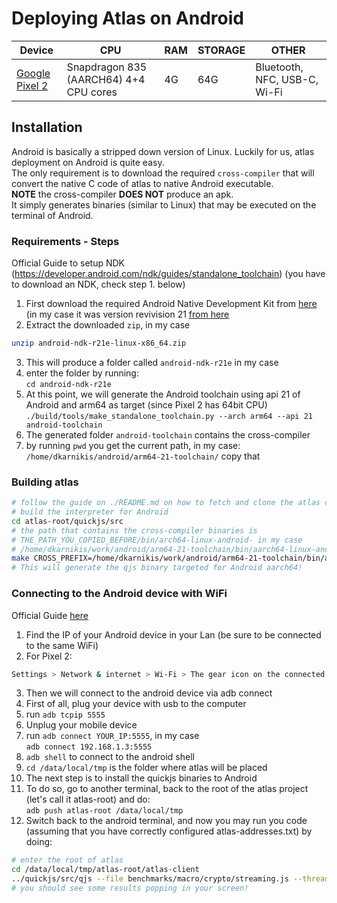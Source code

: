 # Deploying Atlas on Android

| Device                      	| CPU                                                  	| RAM  	| STORAGE 	| OTHER 	|
|-----------------------------	|------------------------------------------------------	|------	|---------	|-------	|
| [Google Pixel 2](https://thepihut.com/products/raspberry-pi-zero-wh-starter-kit) 	| Snapdragon 835 (AARCH64) 4+4 CPU cores 	| 4G	| 64G     	|Bluetooth, NFC, USB-C, Wi-Fi|

## Installation
Android is basically a stripped down version of Linux. Luckily for us, atlas deployment on Android is quite easy.  
The only requirement is to download the required `cross-compiler` that will convert the native C code of atlas to native Android executable.  
**NOTE** the cross-compiler **DOES NOT** produce an apk.  
It simply generates binaries (similar to Linux) that may be executed on the terminal of Android. 

### Requirements - Steps
Official Guide to setup NDK (https://developer.android.com/ndk/guides/standalone_toolchain)
(you have to download an NDK, check step 1. below)

1. First download the required Android Native Development Kit from [here](https://developer.android.com/ndk/downloads) (in my case it was version revivision 21 [from here](https://github.com/android/ndk/wiki/Unsupported-Downloads)  
2. Extract the downloaded `zip`, in my case  
```bash
unzip android-ndk-r21e-linux-x86_64.zip
```
3. This will produce a folder called `android-ndk-r21e` in my case 
4. enter the folder by running:  
`cd android-ndk-r21e`
5. At this point, we will generate the Android toolchain using api 21 of Android and arm64 as target (since Pixel 2 has 64bit CPU)
`./build/tools/make_standalone_toolchain.py --arch arm64 --api 21 android-toolchain`
6. The generated folder `android-toolchain` contains the cross-compiler
7. by running `pwd` you get the current path, in my case:  
`/home/dkarnikis/android/arm64-21-toolchain/` copy that

### Building atlas
```sh
# follow the guide on ./README.md on how to fetch and clone the atlas components
# build the interpreter for Android
cd atlas-root/quickjs/src
# the path that contains the cross-compiler binaries is 
# THE_PATH_YOU_COPIED_BEFORE/bin/arch64-linux-android- in my case
# /home/dkarnikis/work/android/arm64-21-toolchain/bin/aarch64-linux-android-
make CROSS_PREFIX=/home/dkarnikis/work/android/arm64-21-toolchain/bin/aarch64-linux-android- ANDROID=1
# This will generate the qjs binary targeted for Android aarch64!
```

### Connecting to the Android device with WiFi
Official Guide [here](https://developer.android.com/studio/command-line/adb)
1. Find the IP of your Android device in your Lan (be sure to be connected to the same WiFi)
2. For Pixel 2:
```sh
Settings > Network & internet > Wi-Fi > The gear icon on the connected Wi-Fi > Advanced (on the bottom) > Under the IP address you may find you IP address (192.168.1.3 in my case)
```
3. Then we will connect to the android device via adb connect  
4. First of all, plug your device with usb to the computer
5. run `adb tcpip 5555`
6. Unplug your mobile device
7. run
`adb connect YOUR_IP:5555`, in my case  
`adb connect 192.168.1.3:5555`
8. `adb shell` to connect to the android shell
9. `cd /data/local/tmp` is the folder where atlas will be placed
10. The next step is to install the quickjs binaries to Android
11. To do so, go to another terminal, back to the root of the atlas project (let's call it atlas-root) and do:  
`adb push atlas-root /data/local/tmp`
12. Switch back to the android terminal, and now you may run you code (assuming that you have correctly configured atlas-addresses.txt) by doing:  
```sh
# enter the root of atlas
cd /data/local/tmp/atlas-root/atlas-client
../quickjs/src/qjs --file benchmarks/macro/crypto/streaming.js --threads 2 --servers 2 --verbose
# you should see some results popping in your screen!
```
